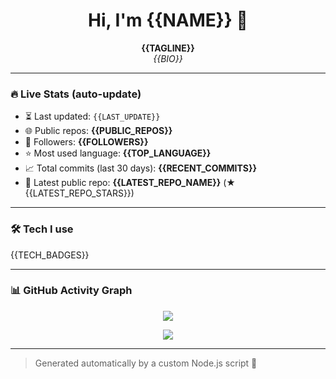 <!-- PROFILE HEADER -->
<h1 align="center">Hi, I'm {{NAME}} 👋</h1>

<p align="center">
  <b>{{TAGLINE}}</b><br/>
  <i>{{BIO}}</i>
</p>

---

### 🔥 Live Stats (auto-update)
- ⏳ Last updated: `{{LAST_UPDATE}}`
- 🌐 Public repos: **{{PUBLIC_REPOS}}**
- 👥 Followers: **{{FOLLOWERS}}**
- ⭐ Most used language: **{{TOP_LANGUAGE}}**
- 📈 Total commits (last 30 days): **{{RECENT_COMMITS}}**
- 🔭 Latest public repo: **{{LATEST_REPO_NAME}}** (★ {{LATEST_REPO_STARS}})

---

### 🛠 Tech I use
{{TECH_BADGES}}

---

### 📊 GitHub Activity Graph
<p align="center">
  <img src="https://github-readme-streak-stats.herokuapp.com?user={{USERNAME}}&theme=transparent" />
</p>

<p align="center">
  <img src="https://github-readme-stats.vercel.app/api/top-langs/?username={{USERNAME}}&layout=compact&theme=transparent" />
</p>

---

> Generated automatically by a custom Node.js script 💙
